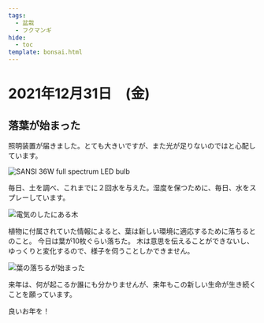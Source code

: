 ```yaml
---
tags:
  - 盆栽
  - フクマンギ
hide:
  - toc
template: bonsai.html
---
```

# 2021年12月31日　(金)

## 落葉が始まった
照明装置が届きました。とても大きいですが、また光が足りないのではと心配しています。

![SANSI 36W full spectrum LED bulb](https://lh3.googleusercontent.com/2AW_Y1MvhyrpMkF0WFMdAJMOjG3eROlL_xKYdfjn4YK_0nJOJu9ofYbh5Dcp6Nf2rK86tduTZ-qwhzNTPY76NR_4U3BiYc71doOMxdQzLhzZbwNR4D6iEz-UxcmMXn5IRVEtNFft8g=w2400)

毎日、土を調べ、これまでに２回水を与えた。湿度を保つために、毎日、水をスプレーしています。

![電気のしたにある木](https://lh3.googleusercontent.com/Fz3W3tpCAPpKZAxwTOhABXrgQ8znsyNknpWlvL_SGATw50Qo3tj8ZnsfoEXI_2MuQkI8p7cjkdh4O6tuQaie4RuvW4MxwJlWDh6RtvrPupvV-lYH9Vz3tt6Skk67H-B-tveBiOm7Nw=w2400)

植物に付属されていた情報によると、葉は新しい環境に適応するために落ちるとのこと。 今日は葉が10枚ぐらい落ちた。 木は意思を伝えることができないし、ゆっくりと変化するので、様子を伺うことしかできません。

![葉の落ちるが始まった](https://lh3.googleusercontent.com/B7XGHlQwdyIeg_f0vl18zToARbYsqsC0rNjHnATHKrgvqxEK5_IjrpGRxSy9d4sikD-UOW257XEwlHjhIJD6Ot3UYWnty2IS8KGMUT2jqh5kpM7WSNvrWleOro9T2KCMvzcRMr5yIA=w2400)

来年は、何が起こるか誰にも分かりませんが、来年もこの新しい生命が生き続くことを願っています。

良いお年を！